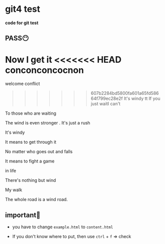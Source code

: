 # git4 test

**code for git test**

**PASS😶**
---

Now I get it
<<<<<<< HEAD
conconconcocnon
=======
welcome conflict
>>>>>>> 607b2284bd5800fa601a65fd58664f799ec28e2f
It's windy
tt
If you just waitI can't

To those who are waiting

The wind is even stronger
.
It's just a rush

It's windy

It means to get through it

No matter who goes out and falls

It means to fight a game

in life

There's nothing but wind

My walk

The whole road is a wind road.


**important🧐**
---
- you have to change `example.html` to  `content.html`

- If you don't know where to put, then use `ctrl` + `f` => check

